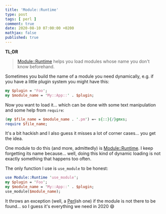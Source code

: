 ```yaml
---
title: 'Module::Runtime'
type: post
tags: [ perl ]
comment: true
date: 2020-08-10 07:00:00 +0200
mathjax: false
published: true
---
```


**TL;DR**

> [Module::Runtime][] helps you load modules whose name you don't know
> beforehand.

Sometimes you build the name of a module you need dynamically, e.g. if
you have a little plugin system you might have this:

```perl
my $plugin = 'Foo';
my $module_name = 'My::App::' . $plugin;
```

Now you want to load it... which can be done with some text manipulation
and some help from `require`:

```perl
(my $file_name = $module_name . '.pm') =~ s{::}{/}gmxs;
require $file_name;
```
It's a bit hackish and I also guess it misses a lot of corner cases...
you get the idea.

One module to do this (and more, admittedly) is [Module::Runtime][]. I
keep forgetting its name because... well, doing this kind of dynamic
loading is not exactly something that happens too often.

The only function I use is `use_module` to be honest:

```perl
use Module::Runtime 'use_module';
my $plugin = 'Foo';
my $module_name = 'My::App::' . $plugin;
use_module($module_name);
```

It throws an exception (well, a [Perl][]ish one) if the module is not
there to be found... so I guess it's everything we need in 2020 😄

[Module::Runtime]: https://metacpan.org/pod/Module::Runtime
[Perl]: https://www.perl.org/
